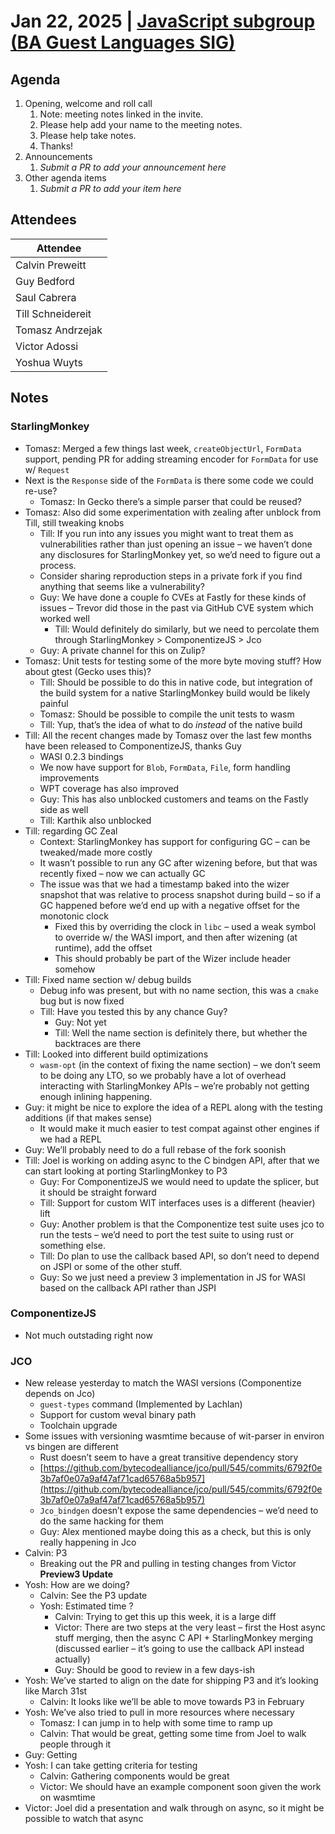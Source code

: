 # Jan 22, 2025 | [JavaScript subgroup (BA Guest Languages SIG)](https://www.google.com/calendar/event?eid=NmQ0NzY0cW9hYXFsc3FiaW41YjBxOGpyc21fMjAyNDA4MDdUMTcwMDAwWiBjYWx2aW5AamFmbGFicy5jb20)

## Agenda

1. Opening, welcome and roll call
    1. Note: meeting notes linked in the invite.
    1. Please help add your name to the meeting notes.
    1. Please help take notes.
    1. Thanks!
1. Announcements
    1. _Submit a PR to add your announcement here_
1. Other agenda items
    1. _Submit a PR to add your item here_

## Attendees

| Attendee          |
|-------------------|
| Calvin Preweitt   |
| Guy Bedford       |
| Saul Cabrera      |
| Till Schneidereit |
| Tomasz Andrzejak  |
| Victor Adossi     |
| Yoshua Wuyts      |

## Notes

### StarlingMonkey

* Tomasz: Merged a few things last week, `createObjectUrl`, `FormData` support, pending PR for adding streaming encoder for `FormData` for use w/ `Request`
* Next is the `Response` side of the `FormData` is there some code we could re-use?
  * Tomasz: In Gecko there’s a simple parser that could be reused?
* Tomasz: Also did some experimentation with zealing after unblock from Till, still tweaking knobs
  * Till: If you run into any issues you might want to treat them as vulnerabilities rather than just opening an issue – we haven’t done any disclosures for StarlingMonkey yet, so we’d need to figure out a process.
  * Consider sharing reproduction steps in a private fork if you find anything that seems like a vulnerability?
  * Guy: We have done a couple fo CVEs at Fastly for these kinds of issues – Trevor did those in the past via GitHub CVE system which worked well
    * Till: Would definitely do similarly, but we need to percolate them through StarlingMonkey \> ComponentizeJS \> Jco
  * Guy: A private channel for this on Zulip?
* Tomasz: Unit tests for testing some of the more byte moving stuff? How about gtest (Gecko uses this)?
  * Till: Should be possible to do this in native code, but integration of the build system for a native StarlingMonkey build would be likely painful
  * Tomasz: Should be possible to compile the unit tests to wasm
  * Till: Yup, that’s the idea of what to do *instead* of the native build
* Till: All the recent changes made by Tomasz over the last few months have been released to ComponentizeJS, thanks Guy
  * WASI 0.2.3 bindings
  * We now have support for `Blob`, `FormData`, `File`, form handling improvements
  * WPT coverage has also improved
  * Guy: This has also unblocked customers and teams on the Fastly side as well
  * Till: Karthik also unblocked
* Till: regarding GC Zeal
  * Context: StarlingMonkey has support for configuring GC – can be tweaked/made more costly
  * It wasn’t possible to run any GC after wizening before, but that was recently fixed – now we can actually GC
  * The issue was that we had a timestamp baked into the wizer snapshot that was relative to process snapshot during build – so if a GC happened before we’d end up with a negative offset for the monotonic clock
    * Fixed this by overriding the clock in `libc` – used a weak symbol to override w/ the WASI import, and then after wizening (at runtime), add the offset
    * This should probably be part of the Wizer include header somehow
* Till: Fixed name section w/ debug builds
  * Debug info was present, but with no name section, this was a `cmake` bug but is now fixed
  * Till: Have you tested this by any chance Guy?
    * Guy: Not yet
    * Till: Well the name section is definitely there, but whether the backtraces are there
* Till: Looked into different build optimizations
  * `wasm-opt` (in the context of fixing the name section) – we don’t seem to be doing any LTO, so we probably have a lot of overhead interacting with StarlingMonkey APIs – we’re probably not getting enough inlining happening.
* Guy: it might be nice to explore the idea of a REPL along with the testing additions (if that makes sense)
  * It would make it much easier to test compat against other engines if we had a REPL
* Guy: We’ll probably need to do a full rebase of the fork soonish
* Till: Joel is working on adding async to the C bindgen API, after that we can start looking at porting StarlingMonkey to P3
  * Guy: For ComponentizeJS we would need to update the splicer, but it should be straight forward
  * Till: Support for custom WIT interfaces uses is a different (heavier) lift
  * Guy: Another problem is that the Componentize test suite uses jco to run the tests – we’d need to port the test suite to using rust or something else.
  * Till: Do plan to use the callback based API, so don’t need to depend on JSPI or some of the other stuff.
  * Guy: So we just need a preview 3 implementation in JS for WASI based on the callback API rather than JSPI

### ComponentizeJS

* Not much outstading right now

### JCO

* New release yesterday to match the WASI versions (Componentize depends on Jco)
  *  `guest-types` command (Implemented by Lachlan)
  * Support for custom weval binary path
  * Toolchain upgrade
* Some issues with versioning wasmtime because of wit-parser in environ vs bingen are different
  * Rust doesn’t seem to have a great transitive dependency story
  * [https://github.com/bytecodealliance/jco/pull/545/commits/6792f0e3b7af0e07a9af47af71cad65768a5b957](https://github.com/bytecodealliance/jco/pull/545/commits/6792f0e3b7af0e07a9af47af71cad65768a5b957)
  * `Jco_bindgen` doesn’t expose the same dependencies – we’d need to do the same hacking for them
  * Guy: Alex mentioned maybe doing this as a check, but this is only really happening in Jco
* Calvin: P3
  * Breaking out the PR and pulling in testing changes from Victor
**Preview3 Update**
* Yosh: How are we doing?
  * Calvin: See the P3 update
  * Yosh: Estimated time ?
    * Calvin: Trying to get this up this week, it is a large diff
    * Victor: There are two steps at the very least – first the Host async stuff merging, then the async C API \+ StarlingMonkey merging (discussed earlier – it’s going to use the callback API instead actually)
    * Guy: Should be good to review in a few days-ish
* Yosh: We’ve started to align on the date for shipping P3 and it’s looking like March 31st
  * Calvin: It looks like we’ll be able to move towards P3 in February
* Yosh: We’ve also tried to pull in more resources where necessary
  * Tomasz: I can jump in to help with some time to ramp up
  * Calvin: That would be great, getting some time from Joel to walk people through it
* Guy: Getting
* Yosh: I can take getting criteria for testing
  * Calvin: Gathering components would be great
  * Victor: We should have an example component soon given the work on wasmtime
* Victor: Joel did a presentation and walk through on async, so it might be possible to watch that async
